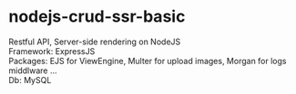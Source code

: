# nodejs-crud-ssr-basic
Restful API, Server-side rendering on NodeJS  
Framework: ExpressJS  
Packages: EJS for ViewEngine, Multer for upload images, Morgan for logs middlware ...  
Db: MySQL
